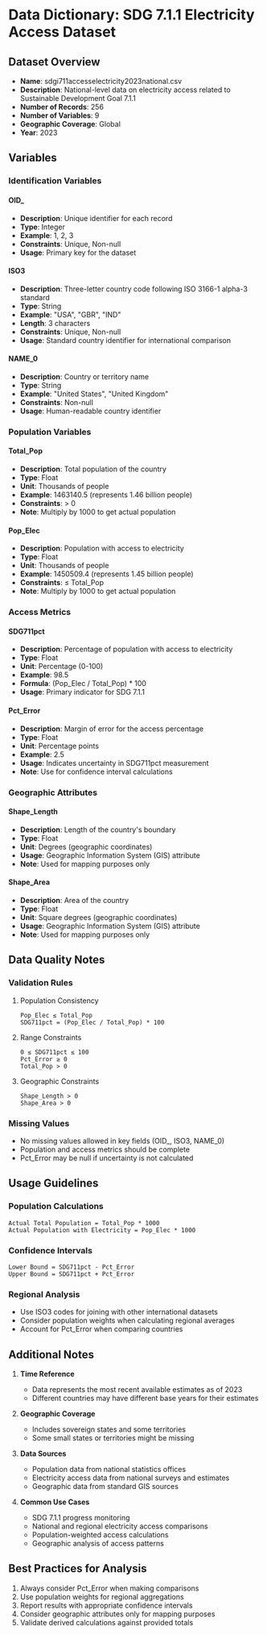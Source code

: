 # Data Dictionary: SDG 7.1.1 Electricity Access Dataset

## Dataset Overview

- **Name**: sdgi711accesselectricity2023national.csv
- **Description**: National-level data on electricity access related to Sustainable Development Goal 7.1.1
- **Number of Records**: 256
- **Number of Variables**: 9
- **Geographic Coverage**: Global
- **Year**: 2023

## Variables

### Identification Variables

#### OID_

- **Description**: Unique identifier for each record
- **Type**: Integer
- **Example**: 1, 2, 3
- **Constraints**: Unique, Non-null
- **Usage**: Primary key for the dataset

#### ISO3

- **Description**: Three-letter country code following ISO 3166-1 alpha-3 standard
- **Type**: String
- **Example**: "USA", "GBR", "IND"
- **Length**: 3 characters
- **Constraints**: Unique, Non-null
- **Usage**: Standard country identifier for international comparison

#### NAME_0

- **Description**: Country or territory name
- **Type**: String
- **Example**: "United States", "United Kingdom"
- **Constraints**: Non-null
- **Usage**: Human-readable country identifier

### Population Variables

#### Total_Pop

- **Description**: Total population of the country
- **Type**: Float
- **Unit**: Thousands of people
- **Example**: 1463140.5 (represents 1.46 billion people)
- **Constraints**: > 0
- **Note**: Multiply by 1000 to get actual population

#### Pop_Elec

- **Description**: Population with access to electricity
- **Type**: Float
- **Unit**: Thousands of people
- **Example**: 1450509.4 (represents 1.45 billion people)
- **Constraints**: ≤ Total_Pop
- **Note**: Multiply by 1000 to get actual population

### Access Metrics

#### SDG711pct

- **Description**: Percentage of population with access to electricity
- **Type**: Float
- **Unit**: Percentage (0-100)
- **Example**: 98.5
- **Formula**: (Pop_Elec / Total_Pop) * 100
- **Usage**: Primary indicator for SDG 7.1.1

#### Pct_Error

- **Description**: Margin of error for the access percentage
- **Type**: Float
- **Unit**: Percentage points
- **Example**: 2.5
- **Usage**: Indicates uncertainty in SDG711pct measurement
- **Note**: Use for confidence interval calculations

### Geographic Attributes

#### Shape_Length

- **Description**: Length of the country's boundary
- **Type**: Float
- **Unit**: Degrees (geographic coordinates)
- **Usage**: Geographic Information System (GIS) attribute
- **Note**: Used for mapping purposes only

#### Shape_Area

- **Description**: Area of the country
- **Type**: Float
- **Unit**: Square degrees (geographic coordinates)
- **Usage**: Geographic Information System (GIS) attribute
- **Note**: Used for mapping purposes only

## Data Quality Notes

### Validation Rules

1. Population Consistency

   ```
   Pop_Elec ≤ Total_Pop
   SDG711pct = (Pop_Elec / Total_Pop) * 100
   ```

2. Range Constraints

   ```
   0 ≤ SDG711pct ≤ 100
   Pct_Error ≥ 0
   Total_Pop > 0
   ```

3. Geographic Constraints

   ```
   Shape_Length > 0
   Shape_Area > 0
   ```

### Missing Values

- No missing values allowed in key fields (OID_, ISO3, NAME_0)
- Population and access metrics should be complete
- Pct_Error may be null if uncertainty is not calculated

## Usage Guidelines

### Population Calculations

```
Actual Total Population = Total_Pop * 1000
Actual Population with Electricity = Pop_Elec * 1000
```

### Confidence Intervals

```
Lower Bound = SDG711pct - Pct_Error
Upper Bound = SDG711pct + Pct_Error
```

### Regional Analysis

- Use ISO3 codes for joining with other international datasets
- Consider population weights when calculating regional averages
- Account for Pct_Error when comparing countries

## Additional Notes

1. **Time Reference**
   - Data represents the most recent available estimates as of 2023
   - Different countries may have different base years for their estimates

2. **Geographic Coverage**
   - Includes sovereign states and some territories
   - Some small states or territories might be missing

3. **Data Sources**
   - Population data from national statistics offices
   - Electricity access data from national surveys and estimates
   - Geographic data from standard GIS sources

4. **Common Use Cases**
   - SDG 7.1.1 progress monitoring
   - National and regional electricity access comparisons
   - Population-weighted access calculations
   - Geographic analysis of access patterns

## Best Practices for Analysis

1. Always consider Pct_Error when making comparisons
2. Use population weights for regional aggregations
3. Report results with appropriate confidence intervals
4. Consider geographic attributes only for mapping purposes
5. Validate derived calculations against provided totals
